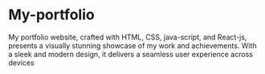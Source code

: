 # My-portfolio
 My portfolio website, crafted with HTML, CSS, java-script, and React-js, presents a visually stunning showcase of my work and achievements.  With a sleek and modern design, it delivers a seamless user experience across devices
